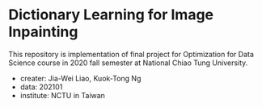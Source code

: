 # Dictionary Learning for Image Inpainting

This repository is implementation of final project for Optimization for Data Science course in 2020 fall semester at National Chiao Tung University.

- creater: Jia-Wei Liao, Kuok-Tong Ng
- data: 202101
- institute: NCTU in Taiwan
